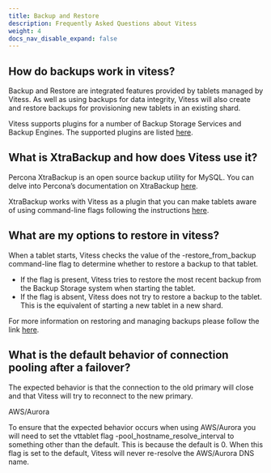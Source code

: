 ```yaml
---
title: Backup and Restore
description: Frequently Asked Questions about Vitess
weight: 4
docs_nav_disable_expand: false
---
```


## How do backups work in vitess?

Backup and Restore are integrated features provided by tablets managed by Vitess. As well as using backups for data integrity, Vitess will also create and restore backups for provisioning new tablets in an existing shard.

Vitess supports plugins for a number of Backup Storage Services and Backup Engines. The supported plugins are listed [here](https://vitess.io/docs/user-guides/backup-and-restore/#backup-storage-services).

## What is XtraBackup and how does Vitess use it?

Percona XtraBackup is an open source backup utility for MySQL. You can delve into Percona’s documentation on XtraBackup [here](https://www.percona.com/doc/percona-xtrabackup/2.4/intro.html).

XtraBackup works with Vitess as a plugin that you can make tablets aware of using command-line flags following the instructions [here](https://vitess.io/docs/user-guides/backup-and-restore/#creating-a-backup).

## What are my options to restore in vitess?

When a tablet starts, Vitess checks the value of the -restore_from_backup command-line flag to determine whether to restore a backup to that tablet.

- If the flag is present, Vitess tries to restore the most recent backup from the Backup Storage system when starting the tablet.
- If the flag is absent, Vitess does not try to restore a backup to the tablet. This is the equivalent of starting a new tablet in a new shard.

For more information on restoring and managing backups please follow the link [here](https://vitess.io/docs/user-guides/backup-and-restore/#restoring-a-backup).

## What is the default behavior of connection pooling after a failover?

The expected behavior is that the connection to the old primary will close and that Vitess will try to reconnect to the new primary. 

AWS/Aurora

To ensure that the expected behavior occurs when using AWS/Aurora you will need to set the vttablet flag -pool_hostname_resolve_interval to something other than the default. This is because the default is 0. When this flag is set to the default, Vitess will never re-resolve the AWS/Aurora DNS name.